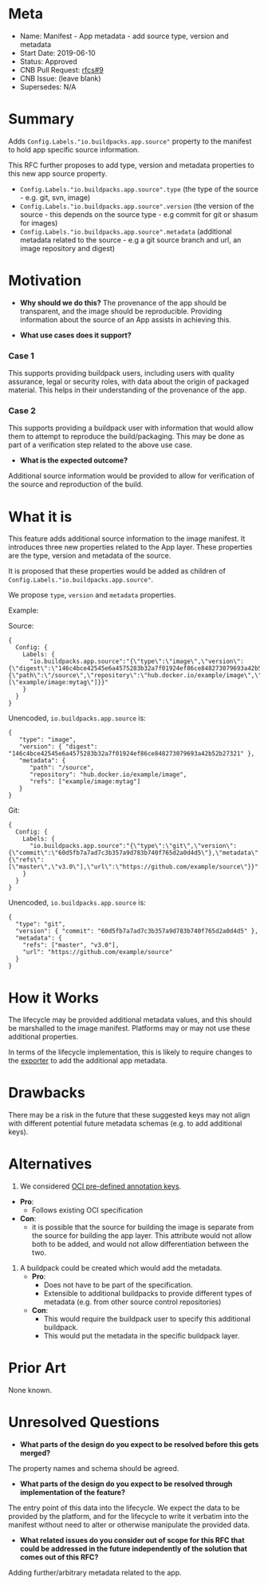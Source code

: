 # Meta
[meta]: #meta
- Name: Manifest - App metadata - add source type, version and metadata
- Start Date: 2019-06-10
- Status: Approved
- CNB Pull Request: [rfcs#9](https://github.com/buildpacks/rfcs/pull/9)
- CNB Issue: (leave blank)
- Supersedes: N/A

# Summary
[summary]: #summary

Adds `Config.Labels."io.buildpacks.app.source"` property to the manifest to hold app specific source information.

This RFC further proposes to add type, version and metadata properties to this new app source property.
* `Config.Labels."io.buildpacks.app.source".type` (the type of the source - e.g. git, svn, image)
* `Config.Labels."io.buildpacks.app.source".version` (the version of the source - this depends on the source type - e.g commit for git or shasum for images)
* `Config.Labels."io.buildpacks.app.source".metadata` (additional metadata related to the source - e.g a git source branch and url, an image repository and digest)

# Motivation
[motivation]: #motivation

- **Why should we do this?**
The provenance of the app should be transparent, and the image should be
reproducible.  Providing information about the source of an App assists in achieving this.

- **What use cases does it support?**
### Case 1
This supports providing buildpack users, including users with quality assurance, legal or security roles, with data about the origin of packaged material.  This helps in their understanding of the provenance of the app.

### Case 2
This supports providing a buildpack user with information that would allow them to attempt to reproduce the build/packaging.  This may be done as part of a verification step related to the above use case.

- **What is the expected outcome?**

Additional source information would be provided to allow for verification of the source and reproduction of the build.

# What it is
[what-it-is]: #what-it-is

This feature adds additional source information to the image manifest.  It introduces
three new properties related to the App layer.  These properties are the type, version and metadata
of the source.

It is proposed that these properties would be added as children of `Config.Labels."io.buildpacks.app.source"`.

We propose `type`, `version` and `metadata` properties.

Example:

Source:
```
{
  Config: {
    Labels: {
      "io.buildpacks.app.source":"{\"type\":\"image\",\"version\":{\"digest\":\"146c4bce42545e6a4575283b32a7f01924ef86ce848273079693a42b52b27321\"},\"metadata\":{\"path\":\"/source\",\"repository\":\"hub.docker.io/example/image\",\"refs\":[\"example/image:mytag\"]}}"
    }
  }
}
```

Unencoded, `io.buildpacks.app.source` is:
```
{
   "type": "image",
   "version": { "digest": "146c4bce42545e6a4575283b32a7f01924ef86ce848273079693a42b52b27321" },
   "metadata": {
      "path": "/source",
      "repository": "hub.docker.io/example/image",
      "refs": ["example/image:mytag"]
   }
}
```

Git:
```
{
  Config: {
    Labels: {
      "io.buildpacks.app.source":"{\"type\":\"git\",\"version\":{\"commit\":\"60d5fb7a7ad7c3b357a9d783b740f765d2a0d4d5\"},\"metadata\":{\"refs\":[\"master\",\"v3.0\"],\"url\":\"https://github.com/example/source\"}}"
    }
  }
}
```

Unencoded, `io.buildpacks.app.source` is:
```
{
  "type": "git",
  "version": { "commit": "60d5fb7a7ad7c3b357a9d783b740f765d2a0d4d5" },
  "metadata": {
    "refs": ["master", "v3.0"],
    "url": "https://github.com/example/source"
  }
}
```

# How it Works
[how-it-works]: #how-it-works

The lifecycle may be provided additional metadata values, and this should be marshalled to the image manifest.
Platforms may or may not use these additional properties.

In terms of the lifecycle implementation, this is likely to require changes to the [exporter](https://github.com/buildpacks/lifecycle/blob/af8b71578ed91303834ef57a7e3568ce3081f153/exporter.go#L50-L54) to add the additional app metadata.

# Drawbacks
[drawbacks]: #drawbacks

There may be a risk in the future that these suggested keys may not align with different potential future metadata schemas (e.g. to add additional keys).

# Alternatives
[alternatives]: #alternatives

1. We considered [OCI pre-defined annotation
keys](https://github.com/opencontainers/image-spec/blob/master/annotations.md#pre-defined-annotation-keys).
*  **Pro**:
    * Follows existing OCI specification
*  **Con**:
    * it is possible that the source for building the image is separate from the source for building the app layer.  This attribute would not allow both to be added, and would not allow differentiation between the two.
1. A buildpack could be created which would add the metadata.
    *  **Pro**:
        * Does not have to be part of the specification.
        * Extensible to additional buildpacks to provide different types of metadata (e.g. from other source control repositories)
    *  **Con**:
        * This would require the buildpack user to specify this additional buildpack.
        * This would put the metadata in the specific buildpack layer.

# Prior Art
[prior-art]: #prior-art

None known.

# Unresolved Questions
[unresolved-questions]: #unresolved-questions

- **What parts of the design do you expect to be resolved before this gets merged?**

The property names and schema should be agreed.

- **What parts of the design do you expect to be resolved through implementation of the feature?**

The entry point of this data into the lifecycle.  We expect the data to be
provided by the platform, and for the lifecycle to write it verbatim into the
manifest without need to alter or otherwise manipulate the provided data.

- **What related issues do you consider out of scope for this RFC that could be addressed in the future independently of the solution that comes out of this RFC?**

Adding further/arbitrary metadata related to the app.
